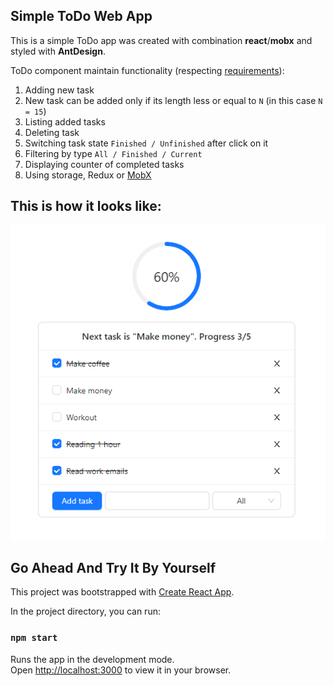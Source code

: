 ## Simple ToDo Web App
This is a simple ToDo app was created with combination __react__/__mobx__ and styled with __AntDesign__.

ToDo component maintain functionality (respecting [requirements](https://drive.google.com/file/d/17i3HWkCW8OdvmczEcE2p3q-ljU-2sAWz/view)):
1. Adding new task
2. New task can be added only if its length less or equal to `N` (in this case `N = 15`)
3. Listing added tasks
4. Deleting task
5. Switching task state `Finished / Unfinished` after click on it
6. Filtering by type `All / Finished / Current`
7. Displaying counter of completed tasks
8. Using storage, Redux or <u>MobX</u>

## This is how it looks like:

![ToDoApp](./src/forReadMe.png)

## Go Ahead And Try It By Yourself
This project was bootstrapped with [Create React App](https://github.com/facebook/create-react-app).

In the project directory, you can run:

### `npm start`

Runs the app in the development mode.\
Open [http://localhost:3000](http://localhost:3000) to view it in your browser.

